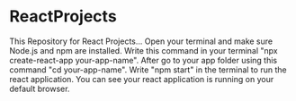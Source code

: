 # ReactProjects
This Repository for React Projects...
Open your terminal and make sure Node.js and npm are installed.
Write this command in your terminal "npx create-react-app your-app-name".
After go to your app folder using this command "cd your-app-name".
Write "npm start" in the terminal to run the react application.
You can see your react application is running on your default browser.
